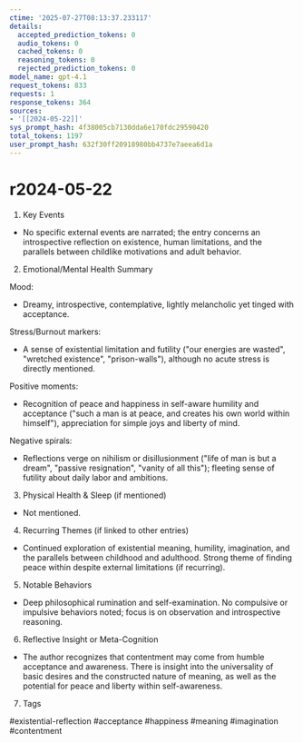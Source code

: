 ```yaml
---
ctime: '2025-07-27T08:13:37.233117'
details:
  accepted_prediction_tokens: 0
  audio_tokens: 0
  cached_tokens: 0
  reasoning_tokens: 0
  rejected_prediction_tokens: 0
model_name: gpt-4.1
request_tokens: 833
requests: 1
response_tokens: 364
sources:
- '[[2024-05-22]]'
sys_prompt_hash: 4f38005cb7130dda6e170fdc29590420
total_tokens: 1197
user_prompt_hash: 632f30ff20918980bb4737e7aeea6d1a
---
```

# r2024-05-22

1. Key Events

- No specific external events are narrated; the entry concerns an introspective reflection on existence, human limitations, and the parallels between childlike motivations and adult behavior.

2. Emotional/Mental Health Summary

Mood:

- Dreamy, introspective, contemplative, lightly melancholic yet tinged with acceptance.

Stress/Burnout markers:

- A sense of existential limitation and futility ("our energies are wasted", "wretched existence", "prison-walls"), although no acute stress is directly mentioned.

Positive moments:

- Recognition of peace and happiness in self-aware humility and acceptance ("such a man is at peace, and creates his own world within himself"), appreciation for simple joys and liberty of mind.

Negative spirals:

- Reflections verge on nihilism or disillusionment ("life of man is but a dream", "passive resignation", "vanity of all this"); fleeting sense of futility about daily labor and ambitions.

3. Physical Health & Sleep (if mentioned)

- Not mentioned.

4. Recurring Themes (if linked to other entries)

- Continued exploration of existential meaning, humility, imagination, and the parallels between childhood and adulthood. Strong theme of finding peace within despite external limitations (if recurring).

5. Notable Behaviors

- Deep philosophical rumination and self-examination. No compulsive or impulsive behaviors noted; focus is on observation and introspective reasoning.

6. Reflective Insight or Meta-Cognition

- The author recognizes that contentment may come from humble acceptance and awareness. There is insight into the universality of basic desires and the constructed nature of meaning, as well as the potential for peace and liberty within self-awareness.

7. Tags

#existential-reflection #acceptance #happiness #meaning #imagination #contentment